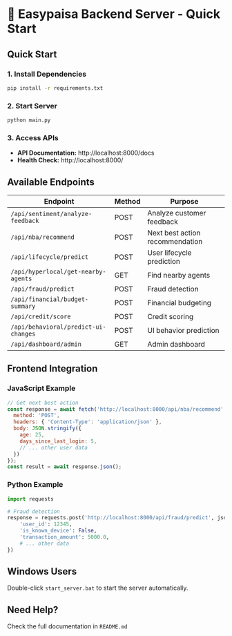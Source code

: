 # 🚀 Easypaisa Backend Server - Quick Start

## Quick Start

### 1. Install Dependencies
```bash
pip install -r requirements.txt
```

### 2. Start Server
```bash
python main.py
```

### 3. Access APIs
- **API Documentation:** http://localhost:8000/docs
- **Health Check:** http://localhost:8000/

## Available Endpoints

| Endpoint | Method | Purpose |
|----------|--------|---------|
| `/api/sentiment/analyze-feedback` | POST | Analyze customer feedback |
| `/api/nba/recommend` | POST | Next best action recommendation |
| `/api/lifecycle/predict` | POST | User lifecycle prediction |
| `/api/hyperlocal/get-nearby-agents` | GET | Find nearby agents |
| `/api/fraud/predict` | POST | Fraud detection |
| `/api/financial/budget-summary` | POST | Financial budgeting |
| `/api/credit/score` | POST | Credit scoring |
| `/api/behavioral/predict-ui-changes` | POST | UI behavior prediction |
| `/api/dashboard/admin` | GET | Admin dashboard |

## Frontend Integration

### JavaScript Example
```javascript
// Get next best action
const response = await fetch('http://localhost:8000/api/nba/recommend', {
  method: 'POST',
  headers: { 'Content-Type': 'application/json' },
  body: JSON.stringify({
    age: 25,
    days_since_last_login: 5,
    // ... other user data
  })
});
const result = await response.json();
```

### Python Example
```python
import requests

# Fraud detection
response = requests.post('http://localhost:8000/api/fraud/predict', json={
    'user_id': 12345,
    'is_known_device': False,
    'transaction_amount': 5000.0,
    # ... other data
})
```

## Windows Users
Double-click `start_server.bat` to start the server automatically.

## Need Help?
Check the full documentation in `README.md` 